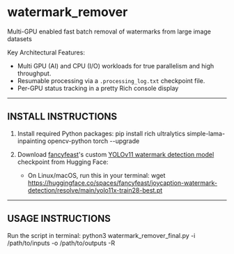 # watermark_remover
Multi-GPU enabled fast batch removal of watermarks from large image datasets

Key Architectural Features:
- Multi GPU (AI) and CPU (I/O) workloads for true parallelism and high throughput.
- Resumable processing via a `.processing_log.txt` checkpoint file.
- Per-GPU status tracking in a pretty Rich console display

--------------------------------------------------------------------
INSTALL INSTRUCTIONS
--------------------------------------------------------------------
1. Install required Python packages:
   pip install rich ultralytics simple-lama-inpainting opencv-python torch --upgrade

2. Download [fancyfeast](https://huggingface.co/fancyfeast)'s custom [YOLOv11 watermark detection model](https://huggingface.co/spaces/fancyfeast/joycaption-watermark-detection) checkpoint from Hugging Face:
   - On Linux/macOS, run this in your terminal:
     wget https://huggingface.co/spaces/fancyfeast/joycaption-watermark-detection/resolve/main/yolo11x-train28-best.pt

--------------------------------------------------------------------
USAGE INSTRUCTIONS
--------------------------------------------------------------------

Run the script in terminal:
   python3 watermark_remover_final.py -i /path/to/inputs -o /path/to/outputs -R
